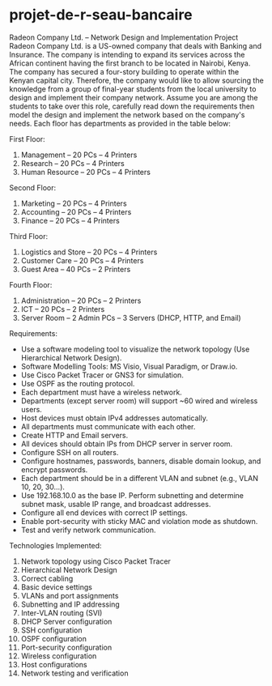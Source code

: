 # projet-de-r-seau-bancaire

Radeon Company Ltd. – Network Design and Implementation Project
Radeon Company Ltd. is a US-owned company that deals with Banking and Insurance. The company is intending to expand its services across the African continent having the first branch to be located in Nairobi, Kenya. The company has secured a four-story building to operate within the Kenyan capital city. Therefore, the company would like to allow sourcing the knowledge from a group of final-year students from the local university to design and implement their company network. Assume you are among the students to take over this role, carefully read down the requirements then model the design and implement the network based on the company's needs. Each floor has departments as provided in the table below:

First Floor:
1. Management – 20 PCs – 4 Printers
2. Research – 20 PCs – 4 Printers
3. Human Resource – 20 PCs – 4 Printers

Second Floor:
1. Marketing – 20 PCs – 4 Printers
2. Accounting – 20 PCs – 4 Printers
3. Finance – 20 PCs – 4 Printers

Third Floor:
1. Logistics and Store – 20 PCs – 4 Printers
2. Customer Care – 20 PCs – 4 Printers
3. Guest Area – 40 PCs – 2 Printers

Fourth Floor:
1. Administration – 20 PCs – 2 Printers
2. ICT – 20 PCs – 2 Printers
3. Server Room – 2 Admin PCs – 3 Servers (DHCP, HTTP, and Email)

Requirements:
- Use a software modeling tool to visualize the network topology (Use Hierarchical Network Design).
- Software Modelling Tools: MS Visio, Visual Paradigm, or Draw.io.
- Use Cisco Packet Tracer or GNS3 for simulation.
- Use OSPF as the routing protocol.
- Each department must have a wireless network.
- Departments (except server room) will support ~60 wired and wireless users.
- Host devices must obtain IPv4 addresses automatically.
- All departments must communicate with each other.
- Create HTTP and Email servers.
- All devices should obtain IPs from DHCP server in server room.
- Configure SSH on all routers.
- Configure hostnames, passwords, banners, disable domain lookup, and encrypt passwords.
- Each department should be in a different VLAN and subnet (e.g., VLAN 10, 20, 30...).
- Use 192.168.10.0 as the base IP. Perform subnetting and determine subnet mask, usable IP range, and broadcast addresses.
- Configure all end devices with correct IP settings.
- Enable port-security with sticky MAC and violation mode as shutdown.
- Test and verify network communication.

Technologies Implemented:
1. Network topology using Cisco Packet Tracer
2. Hierarchical Network Design
3. Correct cabling
4. Basic device settings
5. VLANs and port assignments
6. Subnetting and IP addressing
7. Inter-VLAN routing (SVI)
8. DHCP Server configuration
9. SSH configuration
10. OSPF configuration
11. Port-security configuration
12. Wireless configuration
13. Host configurations
14. Network testing and verification
